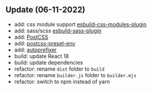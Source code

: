 ## Update (06-11-2022)

- add: css module support [esbuild-css-modules-plugin](https://www.npmjs.com/package/esbuild-css-modules-plugin)
- add: sass/scss [esbuild-sass-plugin](https://www.npmjs.com/package/esbuild-sass-plugin)
- add: [PostCSS](https://github.com/postcss/postcss)
- add: [postcss-preset-env](https://github.com/csstools/postcss-plugins/tree/main/plugin-packs/postcss-preset-env)
- add: [autoprefixer](https://github.com/postcss/autoprefixer)
- build: update React 18
- build: update dependencies
- refactor: rename `dist` folder to `build`
- refactor: rename `builder.js` folder to `builder.mjs`
- refactor: switch to npm instead of yarn
